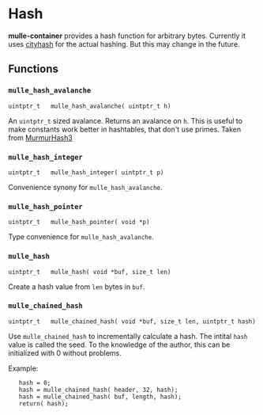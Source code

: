 # Hash

**mulle-container** provides a hash function for arbitrary bytes. Currently it uses [cityhash](//github.com/google/cityhash) for the actual hashing. But this may change in the future.

## Functions

### `mulle_hash_avalanche`

```
uintptr_t   mulle_hash_avalanche( uintptr_t h)
```

An `uintptr_t` sized avalance. Returns an avalance on `h`. This is useful to make constants work better in hashtables, that don't use primes. Taken from [MurmurHash3](//code.google.com/p/smhasher/wiki/MurmurHash3)


### `mulle_hash_integer`

```
uintptr_t   mulle_hash_integer( uintptr_t p)
```

Convenience synony for `mulle_hash_avalanche`.


### `mulle_hash_pointer`

```
uintptr_t   mulle_hash_pointer( void *p)
```

Type convenience for `mulle_hash_avalanche`.


### `mulle_hash`

```
uintptr_t   mulle_hash( void *buf, size_t len)
```

Create a hash value from `len` bytes in `buf`.


### `mulle_chained_hash`

```
uintptr_t   mulle_chained_hash( void *buf, size_t len, uintptr_t hash)
```

Use `mulle_chained_hash` to incrementally calculate a hash. The intital `hash` value is called the seed. To the knowledge of the author, this can be initialized with 0 without problems.

Example:

```
   hash = 0;
   hash = mulle_chained_hash( header, 32, hash);
   hash = mulle_chained_hash( buf, length, hash);
   return( hash);
```






